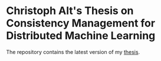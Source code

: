 # Christoph Alt's Thesis on Consistency Management for Distributed Machine Learning

The repository contains the latest version of my <a href="https://github.com/ChristophAl/thesis/blob/master/thesis.pdf">thesis</a>.
